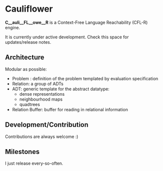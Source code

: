 Cauliflower
===========

__C__auli__FL__owe__R__ is a Context-Free Language Reachability (CFL-R) engine.

It is currently under active development.
Check this space for updates/release notes.

Architecture
------------

Modular as possible:

 * Problem <templated>: definition of the problem templated by evaluation specification
 * Relation: a group of ADTs
 * ADT: generic template for the abstract datatype:
     * dense representations
     * neighbourhood maps
     * quadtrees
 * Relation Buffer: buffer for reading in relational information

Development/Contribution
------------------------

Contributions are always welcome :)

Milestones
----------

I just release every-so-often.
